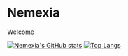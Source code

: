 # Nemexia

Welcome

[![Nemexia's GitHub stats](https://github-readme-stats.vercel.app/api?username=Nemexia&theme=radical)](https://github.com/anuraghazra/github-readme-stats)
[![Top Langs](https://github-readme-stats.vercel.app/api/top-langs/?username=Nemexia)](https://github.com/anuraghazra/github-readme-stats)

